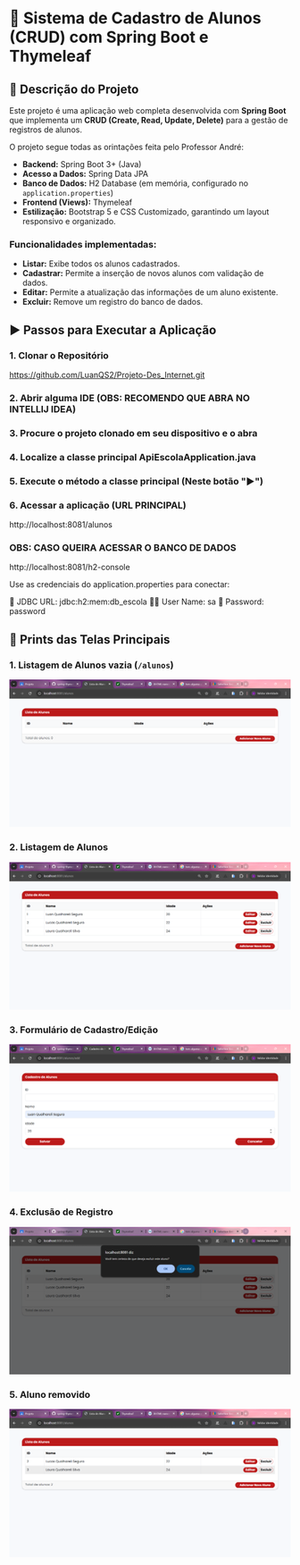 # 🏫 Sistema de Cadastro de Alunos (CRUD) com Spring Boot e Thymeleaf

## 🎯 Descrição do Projeto

Este projeto é uma aplicação web completa desenvolvida com **Spring Boot** que implementa um **CRUD (Create, Read, Update, Delete)** para a gestão de registros de alunos.

O projeto segue todas as orintações feita pelo Professor André:

* **Backend:** Spring Boot 3+ (Java)
* **Acesso a Dados:** Spring Data JPA
* **Banco de Dados:** H2 Database (em memória, configurado no `application.properties`)
* **Frontend (Views):** Thymeleaf
* **Estilização:** Bootstrap 5 e CSS Customizado, garantindo um layout responsivo e organizado.

### Funcionalidades implementadas:
* **Listar:** Exibe todos os alunos cadastrados.
* **Cadastrar:** Permite a inserção de novos alunos com validação de dados.
* **Editar:** Permite a atualização das informações de um aluno existente.
* **Excluir:** Remove um registro do banco de dados.

## ▶ Passos para Executar a Aplicação

### 1. Clonar o Repositório

https://github.com/LuanQS2/Projeto-Des_Internet.git

### 2. Abrir alguma IDE (OBS: RECOMENDO QUE ABRA NO INTELLIJ IDEA)

### 3. Procure o projeto clonado em seu dispositivo e o abra

### 4. Localize a classe principal ApiEscolaApplication.java

### 5. Execute o método a classe principal (Neste botão "▶️")

### 6. Acessar a aplicação (URL PRINCIPAL)

http://localhost:8081/alunos

### OBS: CASO QUEIRA ACESSAR O BANCO DE DADOS 

http://localhost:8081/h2-console

Use as credenciais do application.properties para conectar:

🏦 JDBC URL: jdbc:h2:mem:db_escola
👨‍💻 User Name: sa
🔑 Password: password


## 📸 Prints das Telas Principais

### 1. Listagem de Alunos vazia (`/alunos`)

![Tela de lista de Alunos](src/main/resources/static/img/Lista-vazia.png)

### 2. Listagem de Alunos

![Listagem de Alunos](src/main/resources/static/img/tela-lista-alunos-add.png)

### 3. Formulário de Cadastro/Edição

![Formulário de Cadastro](src/main/resources/static/img/tela-de-cadastro.png)

### 4. Exclusão de Registro

![Confirmação de Exclusão](src/main/resources/static/img/Excluir-cadastro.png)

### 5. Aluno removido

![Aluno removido](src/main/resources/static/img/Aluno-Excluido.png)
